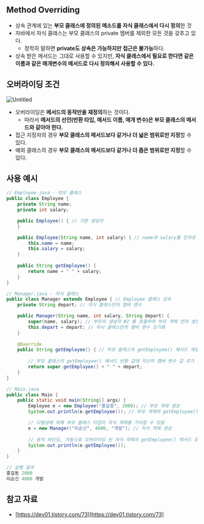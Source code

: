 ## Method Overriding

- 상속 관계에 있는 **부모 클래스에 정의된 메소드를 자식 클래스에서 다시 정의**한 것
- 자바에서 자식 클래스는 부모 클래스의 private 멤버를 제외한 모든 것을 갖추고 있다.
    - 정학히 말하면 **private도 상속은 가능하지만 접근은 불가능**하다.
- 상속 받은 메서드는 그대로 사용할 수 있지만, **자식 클래스에서 필요로 한다면 같은 이름과 같은 매개변수의 메서드로 다시 정의해서 사용할 수 있다.**

## 오버라이딩 조건

![Untitled](https://img1.daumcdn.net/thumb/R1280x0/?scode=mtistory2&fname=https%3A%2F%2Fblog.kakaocdn.net%2Fdn%2FbMpqou%2FbtqGAwZfAia%2FmnA0EMxGK2ZunxOGS7KK61%2Fimg.png)

- 오버라이딩은 **메서드의 동작만을 재정의**하는 것이다.
    - 따라서 **메서드의 선언(반환 타입, 메서드 이름, 매개 변수)은 부모 클래스의 메서드와 같아야 한다.**
- 접근 지정자의 경우 **부모 클래스의 메서드보다 같거나 더 넓은 범위로만 지정**할 수 있다.
- 예외 클래스의 경우 **부모 클래스의 메서드보다 같거나 더 좁은 범위로만 지정**할 수 있다.

## 사용 예시

```java
// Employee.java - 부모 클래스
public class Employee {
    private String name;
    private int salary;

    public Employee() { // 기본 생성자
    }

    public Employee(String name, int salary) { // name과 salary를 인자로 받는 생성자 #2
        this.name = name;
        this.salary = salary;
    }
    
    public String getEmployee() {
        return name + " " + salary;
    }
}

// Manager.java - 자식 클래스
public class Manager extends Employee { // Employee 클래스 상속
    private String depart; // 자식 클래스만의 멤버 변수

    public Manager(String name, int salary, String depart) {
        super(name, salary); // 부모의 생성자 #2 를 호출하여 부모 객체 먼저 생성
        this.depart = depart; // 자식 클래스만의 멤버 변수 초기화
    }
    
    @Override
    public String getEmployee() { // 부모 클래스의 getEmployee() 메서드 재정의
    
        // 부모 클래스의 getEmployee() 메서드 반환 값에 자신의 멤버 변수 값 추가 후 반환
        return super.getEmployee() + " " + depart;
    }
}

// Main.java
public class Main {
    public static void main(String[] args) {
        Employee e = new Employee("홍길동", 2000); // 부모 객체 생성
        System.out.println(e.getEmployee()); // 부모 객체의 getEmployee() 메서드 호출

        // 다형성에 의해 부모 클래스 타입이 자식 객체를 가리킬 수 있음
        e = new Manager("이순신", 4000, "개발"); // 자식 객체 생성
        
        // 동적 바인딩, 자동으로 오버라이딩 된 자식 객체의 getEmployee() 메서드 호출
        System.out.println(e.getEmployee());
    }
}

// 실행 결과
홍길동 2000
이순신 4000 개발
```

## 참고 자료

- [https://dev01.tistory.com/73](https://dev01.tistory.com/73)
